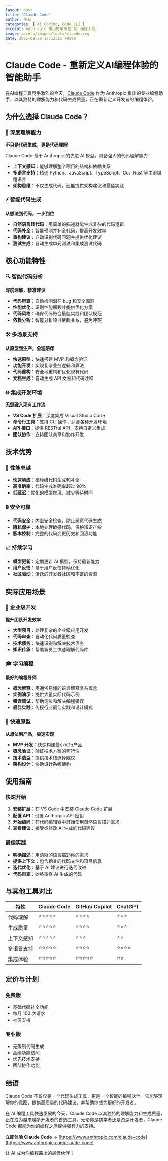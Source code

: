```yaml
---
layout: post
title: "Claude Code"
author: 黑石
categories: [ AI Coding, Code CLI ]
excerpt: Anthropic 推出的革命性 AI 编程工具。
image: assets/images/tools/claude.svg
date: 2025-08-28 17:12:15 +0800
---
```


# Claude Code - 重新定义AI编程体验的智能助手

在AI编程工具竞争激烈的今天，[Claude Code](https://www.anthropic.com/claude-code) 作为 Anthropic 推出的专业编程助手，以其独特的理解能力和代码生成质量，正在重新定义开发者的编程体验。

## 为什么选择 Claude Code？

### 🧠 深度理解能力
**不只是代码生成，更是代码理解**

Claude Code 基于 Anthropic 的先进 AI 模型，具备强大的代码理解能力：
- **上下文感知**：能够理解整个项目的结构和依赖关系
- **多语言支持**：精通 Python、JavaScript、TypeScript、Go、Rust 等主流编程语言
- **架构思维**：不仅生成代码，还能提供架构建议和最佳实践

### ⚡ 智能代码生成
**从想法到代码，一步到位**

- **自然语言转代码**：用简单的描述就能生成复杂的代码逻辑
- **代码补全**：智能预测并补全代码，提高开发效率
- **重构建议**：自动识别代码问题并提供优化建议
- **测试生成**：自动生成单元测试和集成测试代码

## 核心功能特性

### 🔍 智能代码分析
**深度理解，精准建议**

- **代码审查**：自动检测潜在 bug 和安全漏洞
- **性能优化**：识别性能瓶颈并提供优化方案
- **代码风格**：确保代码符合最佳实践和团队规范
- **依赖分析**：智能分析项目依赖关系，避免冲突

### 🛠️ 多场景支持
**从原型到生产，全程陪伴**

- **快速原型**：快速搭建 MVP 和概念验证
- **功能开发**：实现复杂业务逻辑和算法
- **代码重构**：安全地重构和优化现有代码
- **文档生成**：自动生成 API 文档和代码注释

### 🌐 集成开发环境
**无缝融入现有工作流**

- **VS Code 扩展**：深度集成 Visual Studio Code
- **命令行工具**：支持 CLI 操作，适合各种开发环境
- **API 接口**：提供 RESTful API，支持自定义集成
- **团队协作**：支持团队共享和协作开发

## 技术优势

### 🚀 性能卓越
- **快速响应**：毫秒级代码生成和补全
- **高准确率**：代码生成准确率超过 90%
- **低延迟**：优化的模型推理，减少等待时间

### 🔒 安全可靠
- **代码安全**：内置安全检查，防止恶意代码生成
- **隐私保护**：本地处理敏感代码，保护知识产权
- **版本控制**：完整的代码变更历史和回滚功能

### 📈 持续学习
- **模型更新**：定期更新 AI 模型，保持最新能力
- **用户反馈**：基于用户反馈持续优化
- **社区驱动**：活跃的开发者社区和丰富的资源

## 实际应用场景

### 💼 企业级开发
**提升团队开发效率**

- **大型项目**：处理复杂的企业级应用开发
- **代码审查**：自动化代码质量检查
- **技术债务**：快速识别和解决技术债务
- **知识传承**：帮助新员工快速理解代码库

### 🎓 学习编程
**最好的编程导师**

- **概念解释**：用通俗易懂的语言解释复杂概念
- **实例演示**：提供大量实际代码示例
- **错误调试**：帮助定位和解决编程错误
- **最佳实践**：传授行业最佳实践和设计模式

### 🚀 快速原型
**从想法到产品，极速实现**

- **MVP 开发**：快速构建最小可行产品
- **概念验证**：验证技术方案的可行性
- **技术选型**：提供技术栈选择建议
- **架构设计**：协助设计系统架构

## 使用指南

### 快速开始
1. **安装扩展**：在 VS Code 中安装 Claude Code 扩展
2. **配置 API**：设置 Anthropic API 密钥
3. **开始编码**：在代码编辑器中开始使用自然语言描述需求
4. **查看建议**：接受或修改 AI 生成的代码建议

### 最佳实践
- **明确描述**：用清晰的语言描述你的需求
- **提供上下文**：包含相关的代码文件和项目信息
- **迭代优化**：基于 AI 建议进行迭代改进
- **代码审查**：始终审查 AI 生成的代码

## 与其他工具对比

| 特性 | Claude Code | GitHub Copilot | ChatGPT |
|------|-------------|----------------|---------|
| 代码理解 | ⭐⭐⭐⭐⭐ | ⭐⭐⭐⭐ | ⭐⭐⭐ |
| 生成质量 | ⭐⭐⭐⭐⭐ | ⭐⭐⭐⭐ | ⭐⭐⭐ |
| 上下文感知 | ⭐⭐⭐⭐⭐ | ⭐⭐⭐ | ⭐⭐ |
| 多语言支持 | ⭐⭐⭐⭐⭐ | ⭐⭐⭐⭐ | ⭐⭐⭐⭐ |
| 集成体验 | ⭐⭐⭐⭐⭐ | ⭐⭐⭐⭐⭐ | ⭐⭐ |

## 定价与计划

### 免费版
- 基础代码补全功能
- 每月 100 次请求
- 社区支持

### 专业版
- 无限制代码生成
- 高级功能访问
- 优先技术支持
- 团队协作功能

## 结语

Claude Code 不仅仅是一个代码生成工具，更是一个智能的编程伙伴。它能够理解你的意图，提供高质量的代码建议，并帮助你成为更好的开发者。

在 AI 编程工具快速发展的今天，Claude Code 以其独特的理解能力和生成质量，正在成为越来越多开发者的首选工具。无论你是初学者还是资深开发者，Claude Code 都能为你的编程之旅提供强有力的支持。

**立即体验 Claude Code** → [https://www.anthropic.com/claude-code](https://www.anthropic.com/claude-code)

让 AI 成为你编程路上的最佳伙伴！
